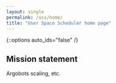 ```yaml
---
layout: single
permalink: /uss/home/
title: "User Space Scheduler home page"
---
```


{::options auto_ids="false" /}

## Mission statement  

Argobots scaling, etc.

    